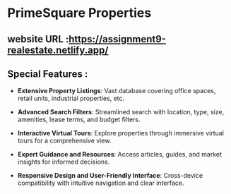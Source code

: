 # PrimeSquare Properties

## website URL :https://assignment9-realestate.netlify.app/

## Special Features :

- **Extensive Property Listings**: Vast database covering office spaces, retail units, industrial properties, etc.

- **Advanced Search Filters**: Streamlined search with location, type, size, amenities, lease terms, and budget filters.

- **Interactive Virtual Tours**: Explore properties through immersive virtual tours for a comprehensive view.

- **Expert Guidance and Resources**: Access articles, guides, and market insights for informed decisions.

- **Responsive Design and User-Friendly Interface**: Cross-device compatibility with intuitive navigation and clear interface.
